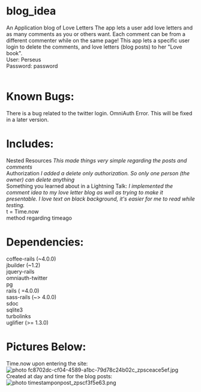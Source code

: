 blog_idea
=========

An Application blog of Love Letters
The app lets a user add love letters and as many comments as you or others want. Each comment can be from a different commenter
while on the same page! This app lets a specific user login to delete the comments, and love letters (blog posts) to her "Love book". <br>
User: Perseus <br>
Password: password<br>
<br>


Known Bugs:
==========
There is a bug related to the twitter login. OmniAuth Error. This will be fixed in a later version.


Includes:
=============
Nested Resources  *This made things very simple regarding the posts and comments*<br>
Authorization *I added a delete only authorization. So only one person (the owner) can delete anything*<br>
Something you learned about in a Lightning Talk: *I implemented the comment idea to my love letter blog as well as trying to make it presentable. I love text on black background, it's easier for me to read while testing.* <br>
t = Time.now<br>
method regarding timeago<br>

Dependencies:
============
coffee-rails (~4.0.0)<br>
jbuilder (~1.2)<br>
jquery-rails<br>
omniauth-twitter<br>
pg<br>
rails ( =4.0.0)<br>
sass-rails (~> 4.0.0)<br>
sdoc<br>
sqlite3<br>
turbolinks<br>
uglifier (>= 1.3.0)<br>

Pictures Below:
===============
Time.now upon entering the site:<br>
<img src="http://i20.photobucket.com/albums/b211/krystlephoto/Github/fc8702dc-cf04-4589-a1bc-79d78c24b02c_zpsceace5ef.jpg" border="0" alt=" photo fc8702dc-cf04-4589-a1bc-79d78c24b02c_zpsceace5ef.jpg"/></a><br>
Created at day and time for the blog posts:<br>
<img src="http://i20.photobucket.com/albums/b211/krystlephoto/timestamponpost_zpscf3f5e63.png" border="0" alt=" photo timestamponpost_zpscf3f5e63.png"/></a><br>
<br>
